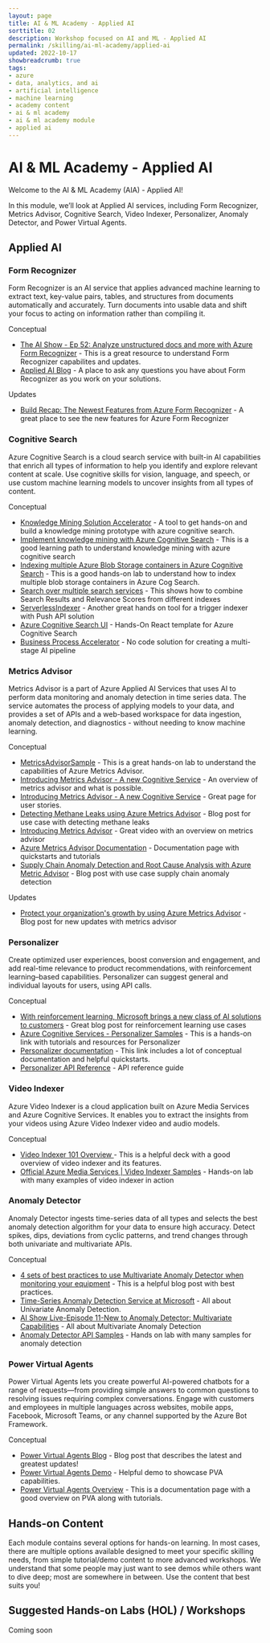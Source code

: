 ```yaml
---
layout: page
title: AI & ML Academy - Applied AI
sorttitle: 02
description: Workshop focused on AI and ML - Applied AI
permalink: /skilling/ai-ml-academy/applied-ai
updated: 2022-10-17
showbreadcrumb: true
tags: 
- azure
- data, analytics, and ai
- artificial intelligence
- machine learning
- academy content
- ai & ml academy
- ai & ml academy module
- applied ai
---
```


# AI & ML Academy - Applied AI

Welcome to the AI & ML Academy (AIA) - Applied AI!

In this module, we’ll look at Applied AI services, including Form Recognizer, Metrics Advisor, Cognitive Search, Video Indexer, Personalizer, Anomaly Detector, and Power Virtual Agents. 

## Applied AI


### Form Recognizer 

Form Recognizer is an AI service that applies advanced machine learning to extract text, key-value pairs, tables, and structures from documents automatically and accurately. Turn documents into usable data and shift your focus to acting on information rather than compiling it.

Conceptual 

* [The AI Show - Ep 52: Analyze unstructured docs and more with Azure Form Recognizer](https://www.youtube.com/watch?v=86cZgYJdRGc) - This is a great resource to understand Form Recognizer capabilites and updates.
* [Applied AI Blog](https://techcommunity.microsoft.com/t5/ai-applied-ai-blog/bg-p/AppliedAIBlog/label-name/Form%20Recognizer) - A place to ask any questions you have about Form Recognizer as you work on your solutions.

Updates 

* [Build Recap: The Newest Features from Azure Form Recognizer](https://www.youtube.com/watch?v=o1dEJMoFeus) - A great place to see the new features for Azure Form Recognizer

### Cognitive Search 

Azure Cognitive Search is a cloud search service with built-in AI capabilities that enrich all types of information to help you identify and explore relevant content at scale. Use cognitive skills for vision, language, and speech, or use custom machine learning models to uncover insights from all types of content.

Conceptual 

* [Knowledge Mining Solution Accelerator](https://docs.microsoft.com/en-us/samples/azure-samples/azure-search-knowledge-mining/azure-search-knowledge-mining/) - A tool to get hands-on and build a knowledge mining prototype with azure cognitive search.
* [Implement knowledge mining with Azure Cognitive Search](https://docs.microsoft.com/en-us/learn/paths/implement-knowledge-mining-azure-cognitive-search/) - This is a good learning path to understand knowledge mining with azure cognitive search
* [Indexing multiple Azure Blob Storage containers in Azure Cognitive Search](https://github.com/ruoccofabrizio/azure-cognitive-search-multiple-containers-indexer) - This is a good hands-on lab to understand how to index multiple blob storage containers in Azure Cog Search.
* [Search over multiple search services](https://github.com/Azure-Samples/azure-search-dotnet-samples/tree/main/multiple-search-services) - This shows how to combine Search Results and Relevance Scores from different indexes 
* [ServerlessIndexer](https://github.com/aditmer/Event-Driven-Indexing-For-Cognitive-Search) - Another great hands on tool for a trigger indexer with Push API solution 
* [Azure Cognitive Search UI](https://github.com/dereklegenzoff/azure-search-react-template) - Hands-On React template for Azure Cognitive Search
* [Business Process Accelerator](https://github.com/Azure/business-process-automation) - No code solution for creating a multi-stage AI pipeline

### Metrics Advisor

Metrics Advisor is a part of Azure Applied AI Services that uses AI to perform data monitoring and anomaly detection in time series data. The service automates the process of applying models to your data, and provides a set of APIs and a web-based workspace for data ingestion, anomaly detection, and diagnostics - without needing to know machine learning.

Conceptual 

* [MetricsAdvisorSample](https://github.com/Azure-Samples/MetricsAdvisor) - This is a great hands-on lab to understand the capabilities of Azure Metrics Advisor.
* [Introducing Metrics Advisor - A new Cognitive Service](https://techcommunity.microsoft.com/t5/ai-cognitive-services-blog/introducing-metrics-advisor-a-new-cognitive-service/ba-p/1668025) - An overview of metrics advisor and what is possible.
* [Introducing Metrics Advisor - A new Cognitive Service](https://techcommunity.microsoft.com/t5/ai-cognitive-services-blog/customer-support-how-azure-metrics-advisor-can-help-improve/ba-p/3038907) - Great page for user stories.
* [Detecting Methane Leaks using Azure Metrics Advisor](https://techcommunity.microsoft.com/t5/ai-cognitive-services-blog/detecting-methane-leaks-using-azure-metrics-advisor/ba-p/3254005) - Blog post for use case with detecting methane leaks
* [Introducing Metrics Advisor](https://www.youtube.com/watch?v=0Y26cJqZMIM) - Great video with an overview on metrics advisor
* [Azure Metrics Advisor Documentation](https://docs.microsoft.com/en-us/azure/applied-ai-services/metrics-advisor/) - Documentation page with quickstarts and tutorials
* [Supply Chain Anomaly Detection and Root Cause Analysis with Azure Metric Advisor](https://techcommunity.microsoft.com/t5/ai-cognitive-services-blog/supply-chain-anomaly-detection-and-root-cause-analysis-with/ba-p/2871920) - Blog post with use case supply chain anomaly detection

Updates

* [Protect your organization's growth by using Azure Metrics Advisor](https://techcommunity.microsoft.com/t5/ai-cognitive-services-blog/protect-your-organization-s-growth-by-using-azure-metrics/ba-p/2564682) - Blog post for new updates with metrics advisor


### Personalizer

Create optimized user experiences, boost conversion and engagement, and add real-time relevance to product recommendations, with reinforcement learning–based capabilities. Personalizer can suggest general and individual layouts for users, using API calls.

Conceptual 

* [With reinforcement learning, Microsoft brings a new class of AI solutions to customers](https://blogs.microsoft.com/ai/reinforcement-learning/) - Great blog post for reinforcement learning use cases
* [Azure Cognitive Services - Personalizer Samples](https://github.com/Azure-Samples/cognitive-services-personalizer-samples) - This is a hands-on link with tutorials and resources for Personalizer
* [Personalizer documentation](https://docs.microsoft.com/en-us/azure/cognitive-services/personalizer/) - This link includes a lot of conceptual documentation and helpful quickstarts.
* [Personalizer API Reference](https://westus2.dev.cognitive.microsoft.com/docs/services/personalizer-api/operations/Rank) - API reference guide 


### Video Indexer

Azure Video Indexer is a cloud application built on Azure Media Services and Azure Cognitive Services. It enables you to extract the insights from your videos using Azure Video Indexer video and audio models.

Conceptual

* [Video Indexer 101 Overview ](https://microsofteur.sharepoint.com/:p:/r/teams/VideoIndexer-Fieldenablement/_layouts/15/Doc.aspx?sourcedoc=%7B75F0BD14-23E3-4BFF-A3F4-2D87AF41C682%7D&file=Video%20Indexer%20101%20overview.pptx&action=edit&mobileredirect=true&share=IQEUvfB14yP_S6P0LYevQcaCAdJcxUBz7nH4mrKVCl4z-rQ&cid=caff4f28-2e35-458a-8d42-e5c1a4bcdb7a) - This is a helpful deck with a good overview of video indexer and its features.
* [Official Azure Media Services | Video Indexer Samples](https://github.com/Azure-Samples/media-services-video-indexer) - Hands-on lab with many examples of video indexer in action


### Anomaly Detector 

Anomaly Detector ingests time-series data of all types and selects the best anomaly detection algorithm for your data to ensure high accuracy. Detect spikes, dips, deviations from cyclic patterns, and trend changes through both univariate and multivariate APIs. 

Conceptual

* [4 sets of best practices to use Multivariate Anomaly Detector when monitoring your equipment](https://techcommunity.microsoft.com/t5/ai-cognitive-services-blog/4-sets-of-best-practices-to-use-multivariate-anomaly-detector/ba-p/3490848) - This is a helpful blog post with best practices.
* [Time-Series Anomaly Detection Service at Microsoft](https://www.youtube.com/watch?v=ERTaAnwCarM) - All about Univariate Anomaly Detection.
* [AI Show Live-Episode 11-New to Anomaly Detector: Multivariate Capabilities](https://www.youtube.com/watch?v=FwuI02edclQ) - All about Multivariate Anomaly Detection
* [Anomaly Detector API Samples](https://github.com/Azure-Samples/AnomalyDetector) - Hands on lab with many samples for anomaly detection



### Power Virtual Agents 

Power Virtual Agents lets you create powerful AI-powered chatbots for a range of requests—from providing simple answers to common questions to resolving issues requiring complex conversations. Engage with customers and employees in multiple languages across websites, mobile apps, Facebook, Microsoft Teams, or any channel supported by the Azure Bot Framework.

Conceptual 

* [Power Virtual Agents Blog](https://powervirtualagents.microsoft.com/en-us/blog/) - Blog post that describes the latest and greatest updates!
* [Power Virtual Agents Demo](https://powervirtualagents.microsoft.com/en-us/demo/) - Helpful demo to showcase PVA capabilities.
* [Power Virtual Agents Overview](https://docs.microsoft.com/en-us/power-virtual-agents/fundamentals-what-is-power-virtual-agents) - This is a documentation page with a good overview on PVA along with tutorials.

## Hands-on Content

Each module contains several options for hands-on learning. In most cases, there are multiple options available designed to meet your specific skilling needs, from simple tutorial/demo content to more advanced workshops. We understand that some people may just want to see demos while others want to dive deep; most are somewhere in between. Use the content that best suits you!

## Suggested Hands-on Labs (HOL) / Workshops

Coming soon

